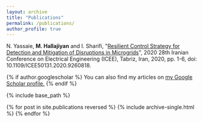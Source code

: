 ```yaml
---
layout: archive
title: "Publications"
permalink: /publications/
author_profile: true
---
```

 
 
N. Yassaie, <b>M. Hallajiyan</b> and I. Sharifi, &quot;[Resilient Control Strategy for Detection and Mitigation of Disruptions in Microgrids](https://ieeexplore.ieee.org/abstract/document/9260818)&quot;, 2020 28th Iranian Conference on Electrical Engineering (ICEE), Tabriz, Iran, 2020, pp. 1-6, doi: 10.1109/ICEE50131.2020.9260818.


{% if author.googlescholar %}
  You can also find my articles on <u><a href="{{author.googlescholar}}">my Google Scholar profile</a>.</u>
{% endif %}

{% include base_path %}

{% for post in site.publications reversed %}
  {% include archive-single.html %}
{% endfor %}
